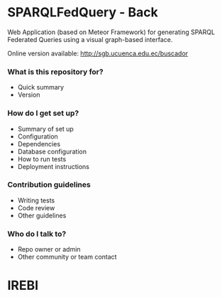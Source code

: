 # SPARQLFedQuery - Back #

Web Application (based on Meteor Framework) for generating SPARQL Federated Queries using a visual graph-based interface.

Online version available: http://sgb.ucuenca.edu.ec/buscador

### What is this repository for? ###

* Quick summary
* Version

### How do I get set up? ###

* Summary of set up
* Configuration
* Dependencies
* Database configuration
* How to run tests
* Deployment instructions

### Contribution guidelines ###

* Writing tests
* Code review
* Other guidelines

### Who do I talk to? ###

* Repo owner or admin
* Other community or team contact
# IREBI
